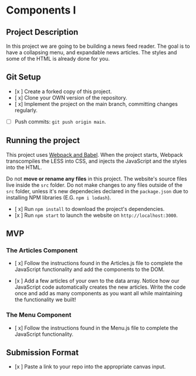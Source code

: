 # Components I

## Project Description

In this project we are going to be building a news feed reader. The goal is to have a collapsing menu, and expandable news articles. The styles and some of the HTML is already done for you.

## Git Setup

- [x ] Create a forked copy of this project.
- [ x] Clone your OWN version of the repository.
- [ x] Implement the project on the main branch, committing changes regularly.
- [ ] Push commits: `git push origin main`.

## Running the project

This project uses [Webpack and Babel](https://bloomtech-1.wistia.com/medias/bhi99dwr2x). When the project starts, Webpack transcompiles the LESS into CSS, and injects the JavaScript and the styles into the HTML.

Do not **move or rename any files** in this project. The website's source files live inside the `src` folder. Do not make changes to any files outside of the `src` folder, unless it's new dependecies declared in the `package.json` due to installing NPM libraries (E.G. `npm i lodash`).

- [ x] Run `npm install` to download the project's dependencies.
- [x ] Run `npm start` to launch the website on `http://localhost:3000`.

## MVP

### The Articles Component

- [ x] Follow the instructions found in the Articles.js file to complete the JavaScript functionality and add the components to the DOM.

- [x ] Add a few articles of your own to the data array. Notice how our JavaScript code automatically creates the new articles. Write the code once and add as many components as you want all while maintaining the functionality we built!

### The Menu Component

- [ x] Follow the instructions found in the Menu.js file to complete the JavaScript functionality.

## Submission Format

- [x ] Paste a link to your repo into the appropriate canvas input.
